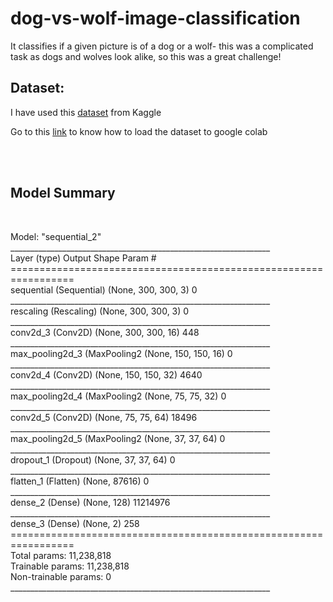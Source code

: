 # dog-vs-wolf-image-classification
It classifies if a given picture is of a dog or a wolf- this was a complicated task as dogs and wolves look alike, so this was a great challenge!

<h2>Dataset:</h2>

I have used this <a href="http://vision.stanford.edu/aditya86/ImageNetDogs/">dataset</a> from Kaggle

<p> Go to this <a href="https://medium.com/analytics-vidhya/how-to-fetch-kaggle-datasets-into-google-colab-ea682569851a">link</a> to know how to load the dataset to google colab</p>


<br>
<br>
<h2>Model Summary</h2>
<br><p>Model: "sequential_2"
  <br>
_________________________________________________________________<br>
Layer (type)                 Output Shape              Param #   <br>
=================================================================<br>
sequential (Sequential)      (None, 300, 300, 3)       0         <br>
_________________________________________________________________<br>
rescaling (Rescaling)        (None, 300, 300, 3)       0         <br>
_________________________________________________________________<br>
conv2d_3 (Conv2D)            (None, 300, 300, 16)      448       <br>
_________________________________________________________________<br>
max_pooling2d_3 (MaxPooling2 (None, 150, 150, 16)      0         <br>
_________________________________________________________________<br>
conv2d_4 (Conv2D)            (None, 150, 150, 32)      4640      <br>
_________________________________________________________________<br>
max_pooling2d_4 (MaxPooling2 (None, 75, 75, 32)        0         <br>
_________________________________________________________________<br>
conv2d_5 (Conv2D)            (None, 75, 75, 64)        18496     <br>
_________________________________________________________________<br>
max_pooling2d_5 (MaxPooling2 (None, 37, 37, 64)        0         <br>
_________________________________________________________________<br>
dropout_1 (Dropout)          (None, 37, 37, 64)        0         <br>
_________________________________________________________________<br>
flatten_1 (Flatten)          (None, 87616)             0         <br>
_________________________________________________________________<br>
dense_2 (Dense)              (None, 128)               11214976  <br>
_________________________________________________________________<br>
dense_3 (Dense)              (None, 2)                 258       <br>
=================================================================<br>
Total params: 11,238,818<br>
Trainable params: 11,238,818<br>
Non-trainable params: 0<br>
_________________________________________________________________</p>
